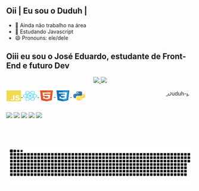 ## Oii | Eu sou o Duduh |

- 🔭 Ainda não trabalho na área
- 🌱 Estudando Javascript
- 😄 Pronouns: ele/dele

## Oiii eu sou o José Eduardo, estudante de Front-End e futuro Dev
<div align="center">
  <a href="https://github.com/DuduhgB">
  <img height="180em" widht=50em" src="https://github-readme-stats.vercel.app/api?username=DuduhgB&show_icons=true&theme=dracula&include_all_commits=true&count_private=true"/>
  <img height="180em" widht=50em" src="https://github-readme-stats.vercel.app/api/top-langs/?username=DuduhgB&layout=compact&langs_count=7&theme=dracula"/>
</div>
<div style="display: inline_block"><br>
  <img align="center" alt="Rafa-Js" height="30" width="40" src="https://raw.githubusercontent.com/devicons/devicon/master/icons/javascript/javascript-plain.svg">
  <img align="center" alt="Rafa-Ts" height="30" width="40" src="https://raw.githubusercontent.com/devicons/devicon/master/icons/react/react-original.svg">
  <img align="center" alt="Rafa-HTML" height="30" width="40" src="https://raw.githubusercontent.com/devicons/devicon/master/icons/html5/html5-original.svg">
  <img align="center" alt="Rafa-CSS" height="30" width="40" src="https://raw.githubusercontent.com/devicons/devicon/master/icons/css3/css3-original.svg">
  <img align="center" alt="Rafa-Python" height="30" width="40" src="https://raw.githubusercontent.com/devicons/devicon/master/icons/python/python-original.svg">
  <img align="right" alt="Duduh-pic" height="150" style="border-radius:50px;" src="https://cdn.discordapp.com/attachments/900891345185562668/900898368732156014/bell-cranel-dan-machi.gif">
</div>
  
##
 
<div> 
  <a href="https://www.youtube.com/channel/UCgSD03K5ZzdoSd8Fg6Pjhiw" target="_blank"><img src="https://img.shields.io/badge/YouTube-FF0000?style=for-the-badge&logo=youtube&logoColor=white" target="_blank"></a>
  <a href="https://www.instagram.com/duduh.gb/" target="_blank"><img src="https://img.shields.io/badge/-Instagram-%23E4405F?style=for-the-badge&logo=instagram&logoColor=white" target="_blank"></a>
 <a href="https://discord.gg/xAf44XerNt" target="_blank"><img src="https://img.shields.io/badge/Discord-7289DA?style=for-the-badge&logo=discord&logoColor=white" target="_blank"></a> 
  <a href = "mailto:jose.batista34@outlook.com"><img src="https://img.shields.io/badge/-Gmail-%23333?style=for-the-badge&logo=gmail&logoColor=white" target="_blank"></a>
  <a href="https://www.linkedin.com/in/jos%C3%A9-eduardo-guerreiro-batista-6560b320a/" target="_blank"><img src="https://img.shields.io/badge/-LinkedIn-%230077B5?style=for-the-badge&logo=linkedin&logoColor=white" target="_blank"></a> 
  
  </div>
  
  ![Snake animation](https://github.com/DuduhgB/duduhgb/blob/output/github-contribution-grid-snake.svg)
  
  
